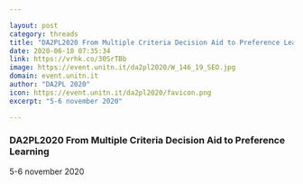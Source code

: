 ```yaml
---

layout: post
category: threads
title: "DA2PL2020 From Multiple Criteria Decision Aid to Preference Learning"
date: 2020-06-18 07:35:34
link: https://vrhk.co/30SrTBb
image: https://event.unitn.it/da2pl2020/W_146_19_SEO.jpg
domain: event.unitn.it
author: "DA2PL 2020"
icon: https://event.unitn.it/da2pl2020/favicon.png
excerpt: "5-6 november 2020"

---
```


### DA2PL2020 From Multiple Criteria Decision Aid to Preference Learning

5-6 november 2020